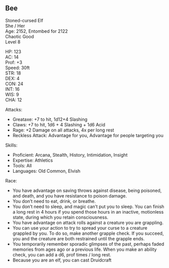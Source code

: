## Bee
Stoned-cursed Elf \
She / Her \
Age: 2152, Entombed for 2122 \
Chaotic Good \
Level 8

HP: 123 \
AC: 14 \
Prof: +3 \
Speed: 30ft \
STR: 18 \
DEX: 4 \
CON: 24 \
INT: 16 \
WIS: 9 \
CHA: 12

Attacks: 
- Greataxe: +7 to hit, 1d12+4 Slashing
- Claws: +7 to hit, 1d6 + 4 Slashing + 1d6 Acid
- Rage: +2 Damage on all attacks, 4x per long rest
- Reckless Attack: Advantage for you, Advantage for people targeting you

Skills: 
- Proficient: Arcana, Stealth, History, Intimidation, Insight
- Expertise: Athletics
- Tools: All
- Languages: Old Common, Elvish 

Race: 
- You have advantage on saving throws against disease, being poisoned, and death, and you have resistance to poison damage.
- You don’t need to eat, drink, or breathe.
- You don’t need to sleep, and magic can’t put you to sleep. You can finish a long rest in 4 hours if you spend those hours in an inactive, motionless state, during which you retain consciousness.
- You have advantage on attack rolls against a creature you are grappling.
- You can use your action to try to spread your curse to a creature grappled by you. To do so, make another grapple check. If you succeed, you and the creature are both restrained until the grapple ends.
- You temporarily remember sporadic glimpses of the past, perhaps faded memories from ages ago or a previous life. When you make an ability check, you can add a d6, prof times / long rest.
- Because you are an elf, you can cast Druidcraft 

